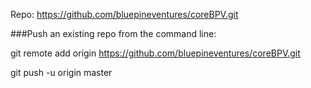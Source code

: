 Repo: https://github.com/bluepineventures/coreBPV.git

###Push an existing repo from the command line:

git remote add origin https://github.com/bluepineventures/coreBPV.git

git push -u origin master

